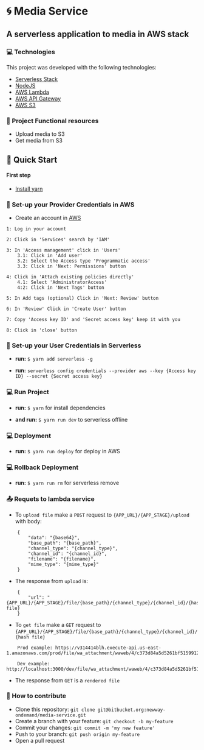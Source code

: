 # :cyclone: Media Service

## A serverless application to media in AWS stack


### 💻 Technologies

This project was developed with the following technologies:

- [Serverless Stack](https://serverless.com/)
- [NodeJS](https://nodejs.org/en/)
- [AWS Lambda](https://aws.amazon.com/lambda/?nc1=h_ls)
- [AWS API Gateway](https://aws.amazon.com/api-gateway/?nc1=h_ls)
- [AWS S3](https://aws.amazon.com/s3/)


### :pencil: Project Functional resources
* Upload media to S3
* Get media from S3

## :rocket: Quick Start

#### First step 

* [Install yarn](https://classic.yarnpkg.com/en/docs/install)

### :key: Set-up your Provider Credentials in AWS

* Create an account in [AWS](https://aws.amazon.com/)

```
1: Log in your account

2: Click in 'Services' search by 'IAM'

3: In 'Access management' click in 'Users'
	3.1: Click in 'Add user'
    3.2: Select the Access type 'Programmatic access'
    3.3: Click in 'Next: Permissions' button

4: Click in 'Attach existing policies directly'
    4.1: Select 'AdministratorAccess'
    4:2: Click in 'Next Tags' button

5: In Add tags (optional) Click in 'Next: Review' button

6: In 'Review' Click in 'Create User' button

7: Copy 'Access key ID' and 'Secret access key' keep it with you

8: Click in 'close' button
```

### :wrench: Set-up your User Credentials in Serverless

* **run:** `$ yarn add serverless -g`

* **run:** `serverless config credentials --provider aws --key {Access key ID} --secret {Secret access key}`


### 💻 Run Project

* **run:** `$ yarn` for install dependencies

* **and run:** `$ yarn run dev` to serverless offline


### 💻 Deployment

* **run:** `$ yarn run deploy` for deploy in AWS


### 💻 Rollback Deployment

* **run:** `$ yarn run rm` for serverless remove


### :outbox_tray: Requets to lambda service

* To `upload file` make a `POST` request to `{APP_URL}/{APP_STAGE}/upload` with body:

```
    {
        "data": "{base64}",
        "base_path": "{base_path}",
        "channel_type": "{channel_type}",
        "channel_id": "{channel_id}",
        "filename": "{filename}",
        "mime_type": "{mime_type}"
    }
```

* The response from `upload` is:

```
    {
        "url": "{APP_URL}/{APP_STAGE}/file/{base_path}/{channel_type}/{channel_id}/{hash file}
    }
```

* To `get file` make a `GET` request to `{APP_URL}/{APP_STAGE}/file/{base_path}/{channel_type}/{channel_id}/{hash file}`

```
    Prod example: https://v314414blh.execute-api.us-east-1.amazonaws.com/prod/file/wa_attachment/waweb/4/c373d84a5d5261bf51599124da87eb37.jpg

    Dev example: http://localhost:3000/dev/file/wa_attachment/waweb/4/c373d84a5d5261bf51599124da87eb37.jpg
```
 
* The response from `GET` is a `rendered file`
 

### :loudspeaker: How to contribute

- Clone this repository: `git clone git@bitbucket.org:newway-ondemand/media-service.git`
- Create a branch with your feature: `git checkout -b my-feature`
- Commit your changes: `git commit -m 'my new feature'`
- Push to your branch: `git push origin my-feature`
- Open a pull request